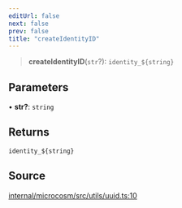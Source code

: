 ```yaml
---
editUrl: false
next: false
prev: false
title: "createIdentityID"
---
```


> **createIdentityID**(`str`?): ```identity_${string}```

## Parameters

• **str?**: `string`

## Returns

```identity_${string}```

## Source

[internal/microcosm/src/utils/uuid.ts:10](https://github.com/nodenogg-in/alpha-p2p/blob/aa60360/internal/microcosm/src/utils/uuid.ts#L10)
